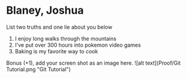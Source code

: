 # Blaney, Joshua
List two truths and one lie about you below

1. I enjoy long walks through the mountains
1. I've put over 300 hours into pokemon video games
1. Baking is my favorite way to cook


Bonus (+1), add your screen shot as an image here.
![alt text](Proof/Git Tutorial.png "Git Tutorial")
